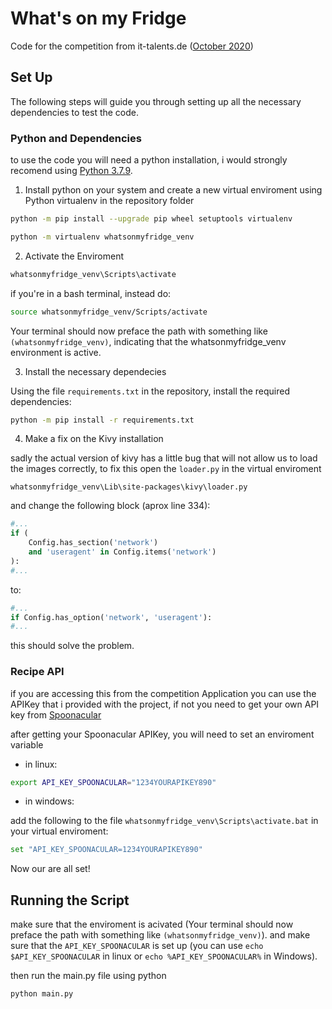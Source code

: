 # What's on my Fridge

Code for the competition from it-talents.de ([October 2020](https://www.it-talents.de/foerderung/code-competition/code-competition-10-2020-edeka-digital))

## Set Up

The following steps will guide you through setting up all the necessary dependencies to test the code.

### Python and Dependencies

to use the code you will need a python installation, i would strongly recomend using [Python 3.7.9](https://www.python.org/downloads/release/python-379/).

1. Install python on your system and create a new virtual enviroment using Python virtualenv in the repository folder

```bash
python -m pip install --upgrade pip wheel setuptools virtualenv

python -m virtualenv whatsonmyfridge_venv
```

2. Activate the Enviroment
```bash
whatsonmyfridge_venv\Scripts\activate
```
if you're in a bash terminal, instead do:
```bash
source whatsonmyfridge_venv/Scripts/activate
```
Your terminal should now preface the path with something like ```(whatsonmyfridge_venv)```, indicating that the whatsonmyfridge_venv environment is active. 

3. Install the necessary dependecies

Using the file ```requirements.txt``` in the repository, install the required dependencies:

```bash
python -m pip install -r requirements.txt
```

4. Make a fix on the Kivy installation

sadly the actual version of kivy has a little bug that will not allow us to load the images correctly, to fix this open the ```loader.py``` in the virtual enviroment

```
whatsonmyfridge_venv\Lib\site-packages\kivy\loader.py
```
and change the following block (aprox line 334):
```python
#...
if (
    Config.has_section('network')
    and 'useragent' in Config.items('network')
):
#...
```
to:
```python
#...
if Config.has_option('network', 'useragent'):
#...
```

this should solve the problem.

### Recipe API

if you are accessing this from the competition Application you can use the APIKey that i provided with the project, if not you need to get your own API key from [Spoonacular](https://spoonacular.com/food-api/console#Profile)

after getting your Spoonacular APIKey, you will need to set an enviroment variable

- in linux:
```bash
export API_KEY_SPOONACULAR="1234YOURAPIKEY890"
```
- in windows:

add the following to the file ```whatsonmyfridge_venv\Scripts\activate.bat``` in your virtual enviroment:
```bash
set "API_KEY_SPOONACULAR=1234YOURAPIKEY890"
```


Now our are all set!

## Running the Script

make sure that the enviroment is acivated (Your terminal should now preface the path with something like ```(whatsonmyfridge_venv)```). and make sure that the ```API_KEY_SPOONACULAR``` is set up (you can use ```echo $API_KEY_SPOONACULAR``` in linux or ```echo %API_KEY_SPOONACULAR%``` in Windows).

then run the main.py file using python

```bash
python main.py
```

